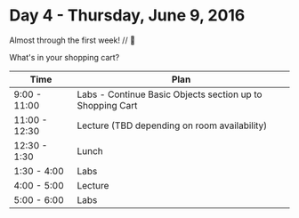 # Day 4 - Thursday, June 9, 2016

Almost through the first week! // :blue_heart:

What's in your shopping cart?

Time        |   Plan   |
----------------|-------
9:00 - 11:00          | Labs - Continue Basic Objects section up to Shopping Cart
11:00 - 12:30    | Lecture (TBD depending on room availability)
12:30 - 1:30     | Lunch
1:30 - 4:00    | Labs 
4:00 - 5:00     | Lecture
5:00 - 6:00        | Labs
